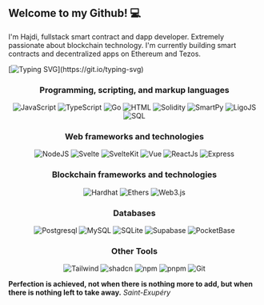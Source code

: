 ## Welcome to my Github! 💻

I'm Hajdi, fullstack smart contract and dapp developer. Extremely passionate about blockchain technology. I'm currently building smart contracts and decentralized apps on Ethereum and Tezos.

[![Typing SVG](https://readme-typing-svg.demolab.com?font=Helvetica&duration=4000&pause=1000&color=228811&center=false&width=535&lines=Smart+Contracts+and+Dapps;Cryptography,+Algorithms+and+Data+Structures;Smart+Contract+Security;Blockchain+Architecture+and+Consensus+Mechanisms;Distributed+Systems+and+Peer-to-Peer+Networks;)](https://git.io/typing-svg)

<div align="center">

### Programming, scripting, and markup languages 

![JavaScript](https://img.shields.io/badge/-JavaScript-F7DF1E?logo=JavaScript&style=for-the-badge&logoColor=black)
![TypeScript](https://img.shields.io/badge/-TypeScript-3178C6?logo=Typescript&style=for-the-badge&logoColor=white)
![Go](https://img.shields.io/badge/-Go-00ADD8?logo=go&style=for-the-badge&logoColor=white)
![HTML](https://img.shields.io/badge/-HTML/CSS-E34F26?logo=html5&style=for-the-badge&logoColor=white)
![Solidity](https://img.shields.io/badge/-Solidity-363636?logo=solidity&style=for-the-badge&logoColor=white)
![SmartPy](https://img.shields.io/badge/-SmartPy-66aacc?&style=for-the-badge)
![LigoJS](https://img.shields.io/badge/-Ligo%20JS-F7DF1E?&style=for-the-badge)
![SQL](https://img.shields.io/badge/-SQL-F29111?style=for-the-badge)


### Web frameworks and technologies

![NodeJS](https://img.shields.io/badge/-Node%20JS-339933?logo=Node.js&style=for-the-badge&logoColor=black)
![Svelte](https://img.shields.io/badge/-Svelte-FF3E00?logo=Svelte&style=for-the-badge&logoColor=white)
![SvelteKit](https://img.shields.io/badge/-SvelteKit-FF3E00?logo=Svelte&style=for-the-badge&logoColor=white)
![Vue](https://img.shields.io/badge/-Vue-4FC08D?logo=Vue.js&style=for-the-badge&logoColor=black)
![ReactJs](https://img.shields.io/badge/-React-61DAFB?logo=React&style=for-the-badge&logoColor=34495E)
![Express](https://img.shields.io/badge/-Express-000000?logo=Express&style=for-the-badge)


### Blockchain frameworks and technologies

![Hardhat](https://img.shields.io/badge/-Hardhat-F7DF1E?&style=for-the-badge)
![Ethers](https://img.shields.io/badge/-Ethers-3178C6?&style=for-the-badge)
![Web3.js](https://img.shields.io/badge/-Web3%20JS-3178C6?&style=for-the-badge)


### Databases

![Postgresql](https://img.shields.io/badge/-Postgresql-4169E1?logo=PostgreSQL&style=for-the-badge&logoColor=white)
![MySQL](https://img.shields.io/badge/-MySQL-4479A1?logo=MySQL&style=for-the-badge&logoColor=white)
![SQLite](https://img.shields.io/badge/-SQLite-003B57?logo=SQLite&style=for-the-badge&logoColor=white)
![Supabase](https://img.shields.io/badge/-Supabase-3FCF8E?logo=Supabase&style=for-the-badge&logoColor=black)
![PocketBase](https://img.shields.io/badge/-PocketBase-B8DBE4?logo=PocketBase&style=for-the-badge&logoColor=black)


### Other Tools

![Tailwind](https://img.shields.io/badge/-Tailwind-06B6D4?logo=tailwindcss&style=for-the-badge&logoColor=black)
![shadcn](https://img.shields.io/badge/-shadcn-000000?logo=shadcn/ui&style=for-the-badge&logoColor=white)
![npm](https://img.shields.io/badge/-npm-CB3837?logo=npm&style=for-the-badge)
![pnpm](https://img.shields.io/badge/-pnpm-gray?logo=pnpm&style=for-the-badge&logoColor=F69220)
![Git](https://img.shields.io/badge/-Git-F05032?logo=git&style=for-the-badge&logoColor=white)

</div>

**Perfection is achieved, not when there is nothing more to add, but when there is nothing left to take away.** <em>Saint-Exupéry</em>
